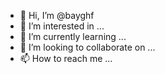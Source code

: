 - 👋 Hi, I’m @bayghf
- 👀 I’m interested in ...
- 🌱 I’m currently learning ...
- 💞️ I’m looking to collaborate on ...
- 📫 How to reach me ...

<!---
bayghf/bayghf is a ✨ special ✨ repository because its `README.md` (this file) appears on your GitHub profile.
You can click the Preview link to take a look at your changes.
--->
